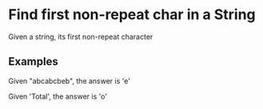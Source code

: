 # Find first non-repeat char in a String

Given a string, its first non-repeat character

## Examples
Given "abcabcbeb", the answer is 'e'

Given 'Total', the answer is 'o'